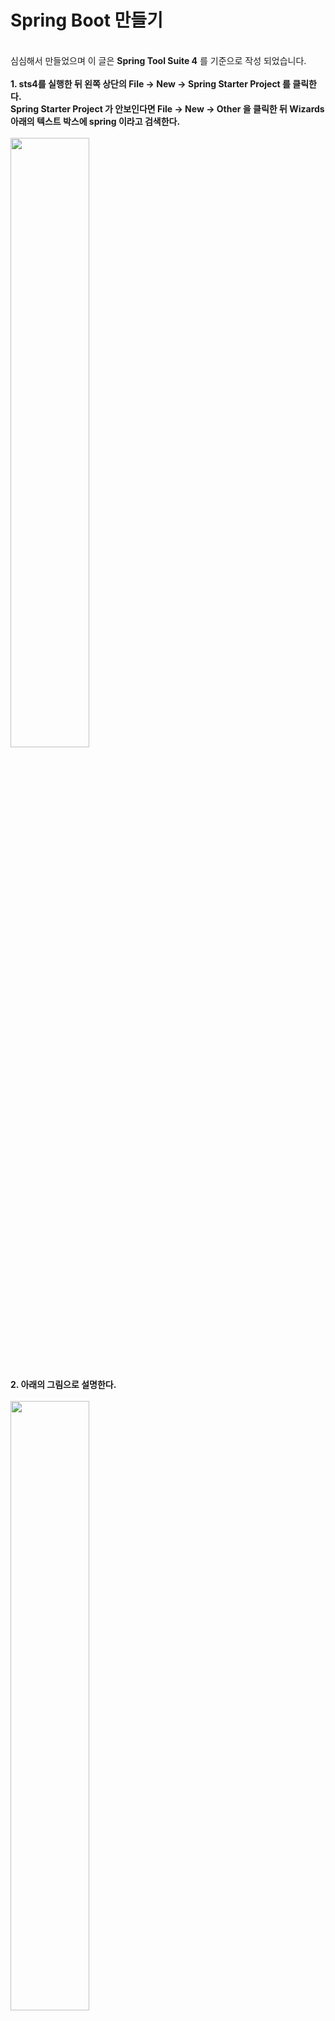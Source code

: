 # Spring Boot 만들기
<br>
심심해서 만들었으며 이 글은 <b>Spring Tool Suite 4</b> 를 기준으로 작성 되었습니다.
<br>
<br>
<b>1. sts4를 실행한 뒤 왼쪽 상단의 File -> New -> Spring Starter Project 를 클릭한다.<br>
  Spring Starter Project 가 안보인다면 File -> New -> Other 을 클릭한 뒤 Wizards 아래의 텍스트 박스에 spring 이라고 검색한다.</b>
<br><br>
<img width="50%" src="https://user-images.githubusercontent.com/48707324/125416774-4347d8e6-0ad9-4813-9826-e91a8e5b8438.png"/>
<br>
<br>
<br>
<b>2. 아래의 그림으로 설명한다.</b>
<br><br>
<img width="50%" src="https://user-images.githubusercontent.com/48707324/125416907-70b4ec22-43ff-46c7-a2ca-cbde8cf45f1d.png"/>
<br>
- Service URL은 Spring Boot 패키지를 만들어주는 사이트이다. 기본으로 선택되어 있으니 넘어간다.
<br><br>
- Name 은 프로젝트 이름을 작성하면 된다.
<br><br>
- Name 바로 아래에 Use default location 이 자동으로 체크되어 있을텐데 이건 프로젝트 경로이다. 따로 지정하고 싶다면 체크를 풀고 선택하면 된다.
<br><br>
- Type 은 Maven, Gradle 중 선택 가능하다. 난 Maven을 사용하므로 Maven을 체크.
<br><br>
- Packaging 은 말 그대로 패키징을 뜻하는데 Jar와 War가 있을 것이다. Jar는 원본파일 그대로, War는 필요한 파일만 압축한다고 생각하면 이해하기 편하다. 실제로 이렇다는건 아니다
<br><br>
- Java Version 은 자바 버전으로 11이상을 권장한다. 내가 알기론 자바 11 이상에서 Spring Boot 가 되는걸로 알고 있다. (이 부분은 정확한건 아님)
<br><br>
- Language 는 언어. Kotlen, Groovy로도 작성이 가능한가보다. 난 안해봤다.
<br><br>
- Group 은 프로젝트 그룹이다. 아래에서 작성할 Package 를 같은 것 끼리 그룹으로 묶는 역할을 하는 것 같다. 아마도?
<br><br>
- Artifact 는 나도 모른다. 근데 Name 작성하면 알아서 작성될 것이다. 패스
<br><br>
- Version 은 말 그대로 버전인데 처음이니 그냥 그대로 냅두자
<br><br>
- Description 은 설명
<br><br>
- Working sets 는 나도 모른다. 그냥 넘어가자.
<br>
<br>
<br>
<b>3. 아래의 그림으로 설명한다.</b>
<br><br>
<img width="50%" src="https://user-images.githubusercontent.com/48707324/125418240-93bddd22-074f-4de1-b8d2-6989f1fd5361.png"/>
<br>
- Spring Boot Version 은 버전마다 무슨 차이인지 잘 모르니 그냥 냅두자.
<br><br>
- Frequently Used 가 있는데 이건 Spring Boot로 패키지를 만들 때 일일히 찾아가면서 Maven Repository 뒤지지 말라고 넣어준 기능같다.<br>
  여기에 있는걸 체크하면 해당 기능이 활성화 된다. 진짜 아무것도 없이 웹에 Hello World 하나 찍을거라면 아무것도 안해도 되지만 우리는 웹 개발자 아닌가! 그렇다면 기본적으로 DB 연결은 필수 요소이니 MySQL Driver, 그리고 Spring을 사용하는데 어노테이션을 안쓸 수 있나? Getter Setter 일일히 하나하나 다 만들 순 없다. 그러므로 Lombok도 체크. 그리고 DB 와의 언어구문적? 연동을 쉽게 해주는 MyBatis. 이렇게 세 개는 아마 어디서 웹 개발을 하든 다 사용할 것이다. 무조건 체크해주자.<br>
  그리고 테스트 해 봤는데 위의 7개 요소 중 6개는 굳이 설정을 안해도 된다. MySQL Driver 하나 빼고.. 하지만 MySQL 설정까지 할거니 7개 다 체크하면 된다.
<br><br>
- Available 이라고 밑에 뭐 온갖게 쭉 있는데 쓸 사람만 체크해서 넣도록 하자. 그리고 Finish를 누르면 패키지가 만들어진다.
<br>
<br>
<br>
<b>4. 만들었으니 실행해볼텐데 오른쪽 아래의 초록색이 움직이고 있다면 조금 기다리자. 프로젝트를 생성하고 로딩중인 것이니..<br>
  완료 되었다면 실행해 보자! 실행 방법은 프로젝트 우클릭 -> Run As -> Spring Boot App 을 누르면 된다.</b>
<br>
<br>
<br>
<b>5. 아마 안될거다. 그리고 아래와 같은 오류가 뜰텐데 이는 위에서 말했듯이 MySQL Driver 는 설치했는데 연결을 안해줘서 그렇다.</b>
<br><br>
<img width="100%" src="https://user-images.githubusercontent.com/48707324/125419643-97c94959-8e39-458a-a532-c52a12ac4d6b.png"/>
<br>
<br>
<br>
<b>6. 그럼 이제 MySQL Driver 설정을 하자. 프로젝트에서 src/main/resources 를 열어보면 application.properties 라는 파일이 있다.<br>
  이걸 열어보면 아무것도 없을텐데 아래의 그림에서 DB주소와 username(id) 와 password 를 변경해서 넣어주면 된다.<br>
  물론 포트를 바꾸고 싶다면 첫 줄의 포트를 수정해도 된다. 그리고 앞에 #이 붙은건 주석처리 된 것이니 신경 안써도 된다.<br>
  3,4 라인의 구문은 jsp 파일의 루트 경로를 지정해준다고 생각하면 편하다.</b>
  
<br><br>
<img width="100%" src="https://user-images.githubusercontent.com/48707324/125420725-116850d1-6842-45bc-adb2-2ee9a4f0aef0.png"/>
<br>
<br>
<br>
<b>7. 다시 4번으로 돌아가 실행해보자. 오류가 안 나왔다면 인터넷 창을 열어 localhost:8080 이라고 주소창에 입력해본다.<br>
  그럼 무슨 에러 페이지라고 하나 나올텐데 그게 정상이다. 우린 아직 화면에 보여주는 것을 만들지 않았으니 말이다.</b>
  
<br>
<br>
<br>
<br>
<br>
<br>
<hr>
# Spring Boot 만들기 2탄!
<br>
여기부터는 MVC 구조로 진행되며 2탄에서는 
<br>
<br>
<b>1. 위의 포스팅까지 완료했다면 DB는 연결된 상태이다. 그러니 가져올 데이터를 만들어보자.<br>
공지글은 아니지만 테이블을 하나 만들어보자. 테이블의 필드값은 아래와 같이 만들면 된다.</b>
<br><br>
<img width="50%" src="https://user-images.githubusercontent.com/48707324/162144342-881de634-6105-47d4-a313-9112ab082a50.PNG"/>
<br>
<br>
<br>
<b>2. 테이블을 만들었다면 spring 툴로 돌아와서 본인의 패키지를 우클릭 하여 하위에 다른 패키지들을 생성한다.<br>
아래 이미지와 같은 구조로 생성하면 되고 처음 생성했을 경우 아이콘의 색상이 회색일 것이다.</b>
<br><br>
<img width="50%" src="https://user-images.githubusercontent.com/48707324/162148274-8a3c57d4-6e95-41b4-b772-31c11e09d5b5.png"/>
<br>
- 패키지를 만들 때 이름은 본인의 패키지명 뒤에 .controller 와 같은 식으로 적으면 된다. 아래는 예시
<br>
<br>
<img width="50%" src="https://user-images.githubusercontent.com/48707324/162148749-8d64b0c7-84d2-49b7-9453-e526381e7c25.PNG"/>
<br>
<br>
<br>
<b>3. 패키지를 다 만들고 나면 아래 이미지와 같이 패키지 안에 클래스와 인터페이스를 생성해준다.<br>
src/main/resources 아래에 mapper 폴더와 noticeboardMapper.xml 파일이 있는데 이것도 나중에 필요하니 폴더와 파일을 생성해준다.<br>
클래스명을 변경하여 사용하고 싶은 경우 글 전체를 한번 읽어보고 본인에 맞게 수정하기 바란다.</b>
<br>
<br>
<img width="50%" src="https://user-images.githubusercontent.com/48707324/162149119-e1d40ec4-989d-4425-be85-950266b9795e.PNG"/>
<br>
<br>
<br>
<b>4. 위에서부터 순서대로 가보자. DataAccessConfig.java는 아래와 같다.</b>
<br><br>
<img width="100%" src="https://user-images.githubusercontent.com/48707324/162162888-c61d7fad-7852-431e-a0ff-9ce658e25435.PNG"/>
<br>
- 세팅하는 부분이라 나도 자세히는 모른다. 자신의 패키지 명에 맞게 대충 바꿔넣자.
<br>
<br>
<br>
<b>5. DataSourceConfig.java</b>
<br><br>
<img width="80%" src="https://user-images.githubusercontent.com/48707324/162165985-5fef90e4-bf1c-4fe5-8192-294943db1b9d.PNG"/>
<br>
- 얘도 세팅하는 부분이라 잘 모른다. 그냥 적어놓자.
<br>
<br>
<br>
<b>6. 순서대로 가기로 했지만 MVC 패턴 부분은 있는 그대로 옮겨 적으면 잘 모르는 사람들은 빨간줄 막 떠서 뭐 잘못했나? 싶은 생각이 들 수도 있다.<br>
그렇기에 여기는 VO -> Service -> Mapper -> Impl -> Controller 순으로 설명하겠다. NoticeboardVO를 보자.</b>
<br><br>
<img width="50%" src="https://user-images.githubusercontent.com/48707324/162167197-6bd24341-dbbc-499e-8b33-e0089e8b77c6.PNG"/>
<br>
- 클래스명 위에 @Getter @Setter가 보일 것이다. 이게 없으면 변수를 생성할 때 마다 getVar, setVar 과 같이 게터, 세터를 다 만들어줘야 한다.(롬복 짱)<br><br>
- 아래의 변수들은 DB에서 가져올 목록들이다. 변수 명은 DB 테이블의 이름과 동일하지 않아도 되지만 데이터 타입은 일치해야 한다. 즉, DB에서는 int로 정의한 것을 자바에서는 String으로 받을 수 없다는 말이다. 어쨌든 타입을 일치시킨다.
<br>
<br>
<br>
<b>7. 다음은 NoticeboardService.java 이다.</b>
<br><br>
<img width="90%" src="https://user-images.githubusercontent.com/48707324/162168479-77c7b2e9-666a-40f1-8c19-7117acab12ae.PNG"/>
<br>
- 얘는 클래스가 아니라 인터페이스로 되어 있는데 이 서비스를 구현하는건 Impl 파일에서 진행한다.
<br><br>
- 게시판에 글은 여러개일 것이므로 List 형식을 사용하여 가져온다.
<br>
<br>
<br>
<b>8. 다음은 NoticeboardMapper.java 이다. 6번에서 분명 Service -> Mapper 라고 했는데 왜 Mapper를 먼저 하느냐 하면 실제로 구현된 파일인 ServiceImpl은 Mapper 인터페이스가 정의되어 있지 않다면 에러가 나기 때문이다.</b>
<br><br>
<img width="90%" src="https://user-images.githubusercontent.com/48707324/162169827-2c5eca87-881d-44a3-a044-d89257d8c317.PNG"/>
<br>
- 얘는 구현된 파일인 ServiceImpl에서 사용할 때 쿼리문이 작성된 xml 파일을 매핑하는 친구이다.
<br>
<br>
<br>
<b>9. 다음은 noticeboardMapper.xml 이다.</b>
<br><br>
<img width="100%" src="https://user-images.githubusercontent.com/48707324/162171519-e9a4d01e-303b-4155-86b9-4d367db4fed0.png"/>
<br>
- 실제 쿼리문이 들어가는 파일이다. namespace 부분에는 인터페이스로 작성한 ~Mapper.java 파일을 패키지 경로와 함께 써준다.
<br><br>
- select 라고 적혀있는 부분 옆 id는 ~Mapper.java 파일에서 작성한 메소드명을 작성한다.
<br><br>
- resultType 은 쿼리문을 돌리고 나서 나온 값을 어떤 형태로 넣을거냐 하는 것이다. select 구문에서 하나만 찾고자 하는 경우 int나 String 타입으로 지정이 가능하지만 우린 int와 String이 여러 개 있는 상태로 들고와야 하므로 클래스 타입으로 받는다. 받는 클래스 타입은 아까 작성한 VO 파일로 한다.
<br>
<br>
<br>
<b>10. 다시 Service 로 돌아와서 NoticeboardServiceImpl.java 이다.</b>
<br><br>
<img width="90%" src="https://user-images.githubusercontent.com/48707324/162172789-5951cda9-8ace-40af-b35a-82102c550db7.PNG"/>
<br>
- 클래스 위에 @Service 로 서비스 코드임을 명시하고 @Autowired 를 통해 ~Mapper.java 파일과 연결한다. 만약 @Autowired가 없다면 ~Mapper.java 파일의 경로를 일일이 작성해 주어야 한다.
<br><br>
- @Override 를 통해 인터페이스인 Service 코드를 구현한다.
<br>
<br>
<br>
<b>11. MVC 패턴의 마지막인 컨트롤러이다. NoticeboardController.java 파일의 코드는 아래와 같다.</b>
<br><br>
<img width="90%" src="https://user-images.githubusercontent.com/48707324/162178830-9617771d-2389-49b6-8827-4bfd5f88d794.PNG"/>
<br>
- Controller 라는 것을 명시하기 위해 클래스 위에 @Controller 라고 어노테이션을 작성한다.
<br><br>
- @RequestMapping 옆의 value 값은 url의 주소이다. 여기선 /noticeboard 이므로 localhost:8080/noticeboard 로 접속하면 해당 메소드를 실행하게 된다. 다른 값으로 변경하면 변경한 url 주소로 접속해야 해당 메소드가 실행된다.
<br><br>
- Impl 파일에서는 Mapper를 Autowired 하였다면 Controller 파일에서는 Service를 Autowired 한다.
<br><br>
- 로직 처리를 한다면 보통 여기서 많이 한다. 일단 별도의 로직은 없으므로 서비스 코드를 호출하여 리스트를 가져오고 가져온 리스트를 jsp 파일에서 보여주기 위해 model 이라는 객체에 addAttribute를 통해 데이터를 집어넣는다. addAttribute 는 매개변수를 2개를 가지는데 앞 부분은 String 으로 받는다. 뒷 부분은 Object로 받기에 뭘 넣어도 된다. String 이었던 앞의 매개변수는 jsp 파일에서 불러올 때 사용되는 문자이므로 임의로 지정하여도 상관 없다.
<br><br>
- return 으로 지정된 String 값은 아래에서 작성할 jsp 파일명이다. jsp 파일명을 다르게 할거라면 return 값도 다르게 작성하면 된다.
<br>
<br>
<br>
<b>12. 데이터 관련 작업은 끝났으니 사용자에게 보여질 jsp 파일을 작성해보자. 그 전에 경로는 아래와 같다.</b>
<br><br>
<img width="50%" src="https://user-images.githubusercontent.com/48707324/162179863-7d6e50b5-94f0-4835-af9a-f6a9eefc8473.png"/>
<br>
- 따로 건든게 없다면 src/main 까지만 있고 더 이상 파일이 없을텐데 새로운 폴더를 생성해서 저렇게 경로를 쭉 만든 다음 jsp 파일을 만든다.
<br>
<br>
<br>
<b>13. jsp 파일을 작성해보자. 코드는 아래와 같다.</b>
<br><br>
<img width="100%" src="https://user-images.githubusercontent.com/48707324/162181109-03fe06ff-d920-48a5-a277-3ae669bb18dc.PNG"/>
<br>
- 별 다른 내용은 없고 c:forEach 는 반복문을 뜻한다. items의 ${} 안 내용은 위에서 언급했듯이 Controller의 model.addAttribute에서 지정한 첫번 째 변수 값이다. ${}는 jsp에서 서버에서 나온 값을 인식하게 해 주는 문자라고 생각하면 된다. var 는 items를 어떻게 부를거냐 라는 것이고 varStatus는 반복문의 상태값을 어떻게 부를거냐 라는 것이다. 반복문의 횟수를 확인하고 싶다면 ${status.index} 와 같이 나타낼 수 있다.
<br>
<br>
<br>
<b>14. 끝! 인것 같지만 이대로 실행하면 안돌아간다. 설정 몇 가지를 추가해 주자. 프로젝트 최상위에 있는 pom.xml 파일의 <dependencies> 안에 아래의 내용을 추가한다.</b>
<br><br>
<img width="80%" src="https://user-images.githubusercontent.com/48707324/162182915-c2e0d004-7ee4-4f86-84c2-19cd515b40b7.png"/>
<br>
<br>
<br>
<b>15. 진짜 끝! 인것 같지만 spring session 문제로 안돌아갈 것이다. src/main/resources 아래의 application.properties를 열고 아래의 구문을 추가한다.</b>
<br><br>
spring.session.jdbc.initialize-schema=always
<br>
<br>
<br>
<b>16. 이제 실행해 보자. Controller에서 지정한 주소대로 입력한다. 이 글의 경우 localhost:8080/noticeboard 이다.<br>
물론 실행하면 아무것도 안뜰 수 있다. 이유는 DB에 데이터가 없기 때문이다. DB에 데이터를 임의로 집어넣고 실행해 보자. 아래와 같이 데이터가 나올 것이다.</b>
<br><br>
<img width="50%" src="https://user-images.githubusercontent.com/48707324/162183941-c91c738c-7668-4a9f-ae27-394c68fff14e.png"/>
